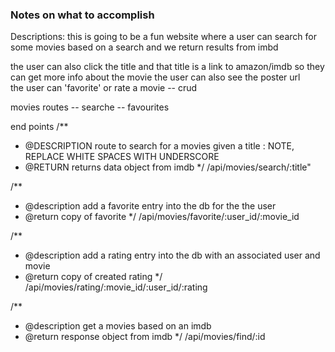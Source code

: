 ### Notes on what to accomplish

Descriptions:
this is going to be a fun website where a user can search for some movies based on a search and we return results from imbd

the user can also click the title and that title is a link to amazon/imdb so they can get more info about the movie
the user can also see the poster url  
the user can 'favorite' or rate a movie -- crud

movies
routes
-- searche
-- favourites

end points
/\*\*

- @DESCRIPTION route to search for a movies given a title : NOTE, REPLACE WHITE SPACES WITH UNDERSCORE
- @RETURN returns data object from imdb
  \*/
  /api/movies/search/:title"

/\*\*

- @description add a favorite entry into the db for the the user
- @return copy of favorite
  \*/
  /api/movies/favorite/:user_id/:movie_id

/\*\*

- @description add a rating entry into the db with an associated user and movie
- @return copy of created rating
  \*/
  /api/movies/rating/:movie_id/:user_id/:rating

/\*\*

- @description get a movies based on an imdb
- @return response object from imdb
  \*/
  /api/movies/find/:id
